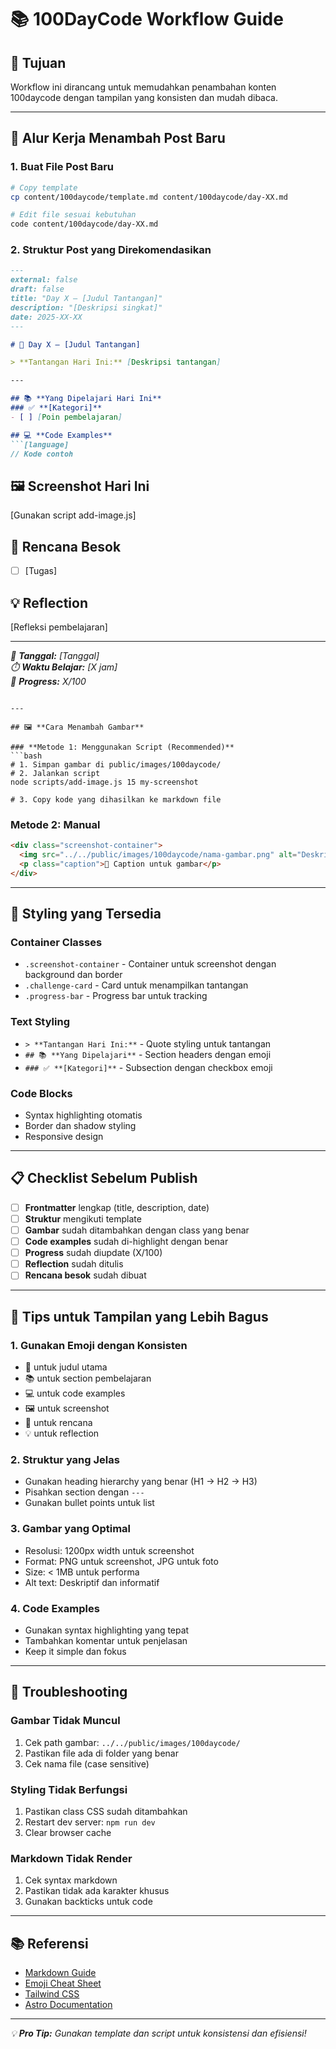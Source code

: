 # 📚 100DayCode Workflow Guide

## 🎯 **Tujuan**
Workflow ini dirancang untuk memudahkan penambahan konten 100daycode dengan tampilan yang konsisten dan mudah dibaca.

---

## 📝 **Alur Kerja Menambah Post Baru**

### 1. **Buat File Post Baru**
```bash
# Copy template
cp content/100daycode/template.md content/100daycode/day-XX.md

# Edit file sesuai kebutuhan
code content/100daycode/day-XX.md
```

### 2. **Struktur Post yang Direkomendasikan**
```markdown
---
external: false
draft: false
title: "Day X – [Judul Tantangan]"
description: "[Deskripsi singkat]"
date: 2025-XX-XX
---

# 🚀 Day X – [Judul Tantangan]

> **Tantangan Hari Ini:** [Deskripsi tantangan]

---

## 📚 **Yang Dipelajari Hari Ini**
### ✅ **[Kategori]**
- [ ] [Poin pembelajaran]

## 💻 **Code Examples**
```[language]
// Kode contoh
```

## 🖼 **Screenshot Hari Ini**
[Gunakan script add-image.js]

## 🎯 **Rencana Besok**
- [ ] [Tugas]

## 💡 **Reflection**
[Refleksi pembelajaran]

---

*📅 **Tanggal:** [Tanggal]*  
*⏱️ **Waktu Belajar:** [X jam]*  
*🎯 **Progress:** X/100*
```

---

## 🖼 **Cara Menambah Gambar**

### **Metode 1: Menggunakan Script (Recommended)**
```bash
# 1. Simpan gambar di public/images/100daycode/
# 2. Jalankan script
node scripts/add-image.js 15 my-screenshot

# 3. Copy kode yang dihasilkan ke markdown file
```

### **Metode 2: Manual**
```markdown
<div class="screenshot-container">
  <img src="../../public/images/100daycode/nama-gambar.png" alt="Deskripsi gambar" class="screenshot">
  <p class="caption">📸 Caption untuk gambar</p>
</div>
```

---

## 🎨 **Styling yang Tersedia**

### **Container Classes**
- `.screenshot-container` - Container untuk screenshot dengan background dan border
- `.challenge-card` - Card untuk menampilkan tantangan
- `.progress-bar` - Progress bar untuk tracking

### **Text Styling**
- `> **Tantangan Hari Ini:**` - Quote styling untuk tantangan
- `## 📚 **Yang Dipelajari**` - Section headers dengan emoji
- `### ✅ **[Kategori]**` - Subsection dengan checkbox emoji

### **Code Blocks**
- Syntax highlighting otomatis
- Border dan shadow styling
- Responsive design

---

## 📋 **Checklist Sebelum Publish**

- [ ] **Frontmatter** lengkap (title, description, date)
- [ ] **Struktur** mengikuti template
- [ ] **Gambar** sudah ditambahkan dengan class yang benar
- [ ] **Code examples** sudah di-highlight dengan benar
- [ ] **Progress** sudah diupdate (X/100)
- [ ] **Reflection** sudah ditulis
- [ ] **Rencana besok** sudah dibuat

---

## 🚀 **Tips untuk Tampilan yang Lebih Bagus**

### **1. Gunakan Emoji dengan Konsisten**
- 🚀 untuk judul utama
- 📚 untuk section pembelajaran
- 💻 untuk code examples
- 🖼 untuk screenshot
- 🎯 untuk rencana
- 💡 untuk reflection

### **2. Struktur yang Jelas**
- Gunakan heading hierarchy yang benar (H1 → H2 → H3)
- Pisahkan section dengan `---`
- Gunakan bullet points untuk list

### **3. Gambar yang Optimal**
- Resolusi: 1200px width untuk screenshot
- Format: PNG untuk screenshot, JPG untuk foto
- Size: < 1MB untuk performa
- Alt text: Deskriptif dan informatif

### **4. Code Examples**
- Gunakan syntax highlighting yang tepat
- Tambahkan komentar untuk penjelasan
- Keep it simple dan fokus

---

## 🔧 **Troubleshooting**

### **Gambar Tidak Muncul**
1. Cek path gambar: `../../public/images/100daycode/`
2. Pastikan file ada di folder yang benar
3. Cek nama file (case sensitive)

### **Styling Tidak Berfungsi**
1. Pastikan class CSS sudah ditambahkan
2. Restart dev server: `npm run dev`
3. Clear browser cache

### **Markdown Tidak Render**
1. Cek syntax markdown
2. Pastikan tidak ada karakter khusus
3. Gunakan backticks untuk code

---

## 📚 **Referensi**

- [Markdown Guide](https://www.markdownguide.org/)
- [Emoji Cheat Sheet](https://www.webfx.com/tools/emoji-cheat-sheet/)
- [Tailwind CSS](https://tailwindcss.com/docs)
- [Astro Documentation](https://docs.astro.build/)

---

*💡 **Pro Tip:** Gunakan template dan script untuk konsistensi dan efisiensi!* 